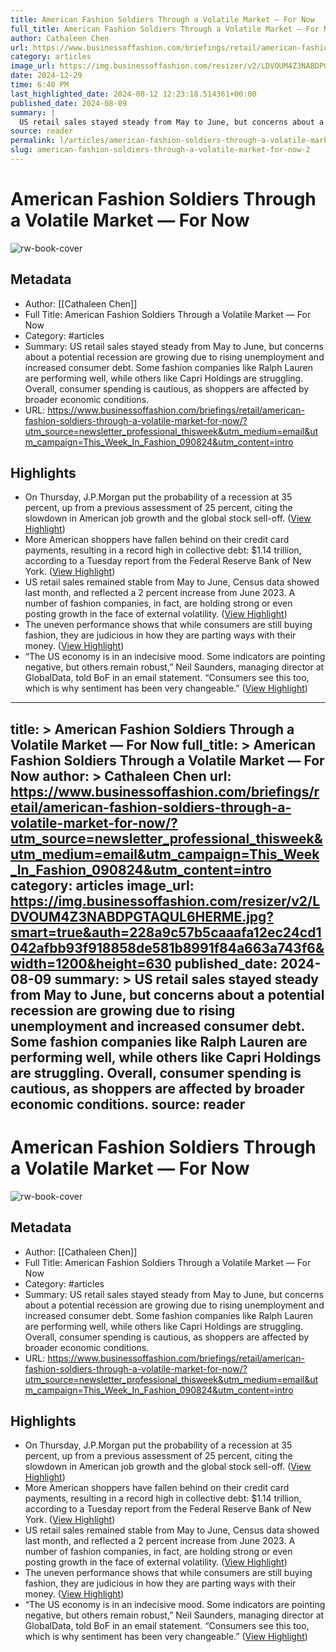```yaml
---
title: American Fashion Soldiers Through a Volatile Market — For Now
full_title: American Fashion Soldiers Through a Volatile Market — For Now
author: Cathaleen Chen
url: https://www.businessoffashion.com/briefings/retail/american-fashion-soldiers-through-a-volatile-market-for-now/?utm_source=newsletter_professional_thisweek&utm_medium=email&utm_campaign=This_Week_In_Fashion_090824&utm_content=intro
category: articles
image_url: https://img.businessoffashion.com/resizer/v2/LDVOUM4Z3NABDPGTAQUL6HERME.jpg?smart=true&auth=228a9c57b5caaafa12ec24cd1042afbb93f918858de581b8991f84a663a743f6&width=1200&height=630
date: 2024-12-29
time: 6:40 PM
last_highlighted_date: 2024-08-12 12:23:18.514361+00:00
published_date: 2024-08-09
summary: |
  US retail sales stayed steady from May to June, but concerns about a potential recession are growing due to rising unemployment and increased consumer debt. Some fashion companies like Ralph Lauren are performing well, while others like Capri Holdings are struggling. Overall, consumer spending is cautious, as shoppers are affected by broader economic conditions.
source: reader
permalink: l/articles/american-fashion-soldiers-through-a-volatile-market-for-now-2
slug: american-fashion-soldiers-through-a-volatile-market-for-now-2
---
```

# American Fashion Soldiers Through a Volatile Market — For Now

![rw-book-cover](https://img.businessoffashion.com/resizer/v2/LDVOUM4Z3NABDPGTAQUL6HERME.jpg?smart=true&auth=228a9c57b5caaafa12ec24cd1042afbb93f918858de581b8991f84a663a743f6&width=1200&height=630)

## Metadata
- Author: [[Cathaleen Chen]]
- Full Title: American Fashion Soldiers Through a Volatile Market — For Now
- Category: #articles
- Summary: US retail sales stayed steady from May to June, but concerns about a potential recession are growing due to rising unemployment and increased consumer debt. Some fashion companies like Ralph Lauren are performing well, while others like Capri Holdings are struggling. Overall, consumer spending is cautious, as shoppers are affected by broader economic conditions.
- URL: https://www.businessoffashion.com/briefings/retail/american-fashion-soldiers-through-a-volatile-market-for-now/?utm_source=newsletter_professional_thisweek&utm_medium=email&utm_campaign=This_Week_In_Fashion_090824&utm_content=intro

## Highlights
- On Thursday, J.P.Morgan put the probability of a recession at 35 percent, up from a previous assessment of 25 percent, citing the slowdown in American job growth and the global stock sell-off. ([View Highlight](https://read.readwise.io/read/01j538mhqbgmzz65bzzfd263bc))
- More American shoppers have fallen behind on their credit card payments, resulting in a record high in collective debt: $1.14 trillion, according to a Tuesday report from the Federal Reserve Bank of New York. ([View Highlight](https://read.readwise.io/read/01j538msxc36yzkve8g23ej75b))
- US retail sales remained stable from May to June, Census data showed last month, and reflected a 2 percent increase from June 2023. A number of fashion companies, in fact, are holding strong or even posting growth in the face of external volatility. ([View Highlight](https://read.readwise.io/read/01j538n117rn5jxq888c0rrzn0))
- The uneven performance shows that while consumers are still buying fashion, they are judicious in how they are parting ways with their money. ([View Highlight](https://read.readwise.io/read/01j538ndx29az4fqh4c4gvwny7))
- “The US economy is in an indecisive mood. Some indicators are pointing negative, but others remain robust,” Neil Saunders, managing director at GlobalData, told BoF in an email statement. “Consumers see this too, which is why sentiment has been very changeable.” ([View Highlight](https://read.readwise.io/read/01j538nxtzpfj7jp69js8fq5xc))


---
title: >
  American Fashion Soldiers Through a Volatile Market — For Now
full_title: >
  American Fashion Soldiers Through a Volatile Market — For Now
author: >
  Cathaleen Chen
url: https://www.businessoffashion.com/briefings/retail/american-fashion-soldiers-through-a-volatile-market-for-now/?utm_source=newsletter_professional_thisweek&utm_medium=email&utm_campaign=This_Week_In_Fashion_090824&utm_content=intro
category: articles
image_url: https://img.businessoffashion.com/resizer/v2/LDVOUM4Z3NABDPGTAQUL6HERME.jpg?smart=true&auth=228a9c57b5caaafa12ec24cd1042afbb93f918858de581b8991f84a663a743f6&width=1200&height=630
published_date: 2024-08-09
summary: >
  US retail sales stayed steady from May to June, but concerns about a potential recession are growing due to rising unemployment and increased consumer debt. Some fashion companies like Ralph Lauren are performing well, while others like Capri Holdings are struggling. Overall, consumer spending is cautious, as shoppers are affected by broader economic conditions.
source: reader
---
# American Fashion Soldiers Through a Volatile Market — For Now

![rw-book-cover](https://img.businessoffashion.com/resizer/v2/LDVOUM4Z3NABDPGTAQUL6HERME.jpg?smart=true&auth=228a9c57b5caaafa12ec24cd1042afbb93f918858de581b8991f84a663a743f6&width=1200&height=630)

## Metadata
- Author: [[Cathaleen Chen]]
- Full Title: American Fashion Soldiers Through a Volatile Market — For Now
- Category: #articles
- Summary: US retail sales stayed steady from May to June, but concerns about a potential recession are growing due to rising unemployment and increased consumer debt. Some fashion companies like Ralph Lauren are performing well, while others like Capri Holdings are struggling. Overall, consumer spending is cautious, as shoppers are affected by broader economic conditions.
- URL: https://www.businessoffashion.com/briefings/retail/american-fashion-soldiers-through-a-volatile-market-for-now/?utm_source=newsletter_professional_thisweek&utm_medium=email&utm_campaign=This_Week_In_Fashion_090824&utm_content=intro

## Highlights
- On Thursday, J.P.Morgan put the probability of a recession at 35 percent, up from a previous assessment of 25 percent, citing the slowdown in American job growth and the global stock sell-off. ([View Highlight](https://read.readwise.io/read/01j538mhqbgmzz65bzzfd263bc))
- More American shoppers have fallen behind on their credit card payments, resulting in a record high in collective debt: $1.14 trillion, according to a Tuesday report from the Federal Reserve Bank of New York. ([View Highlight](https://read.readwise.io/read/01j538msxc36yzkve8g23ej75b))
- US retail sales remained stable from May to June, Census data showed last month, and reflected a 2 percent increase from June 2023. A number of fashion companies, in fact, are holding strong or even posting growth in the face of external volatility. ([View Highlight](https://read.readwise.io/read/01j538n117rn5jxq888c0rrzn0))
- The uneven performance shows that while consumers are still buying fashion, they are judicious in how they are parting ways with their money. ([View Highlight](https://read.readwise.io/read/01j538ndx29az4fqh4c4gvwny7))
- “The US economy is in an indecisive mood. Some indicators are pointing negative, but others remain robust,” Neil Saunders, managing director at GlobalData, told BoF in an email statement. “Consumers see this too, which is why sentiment has been very changeable.” ([View Highlight](https://read.readwise.io/read/01j538nxtzpfj7jp69js8fq5xc))


